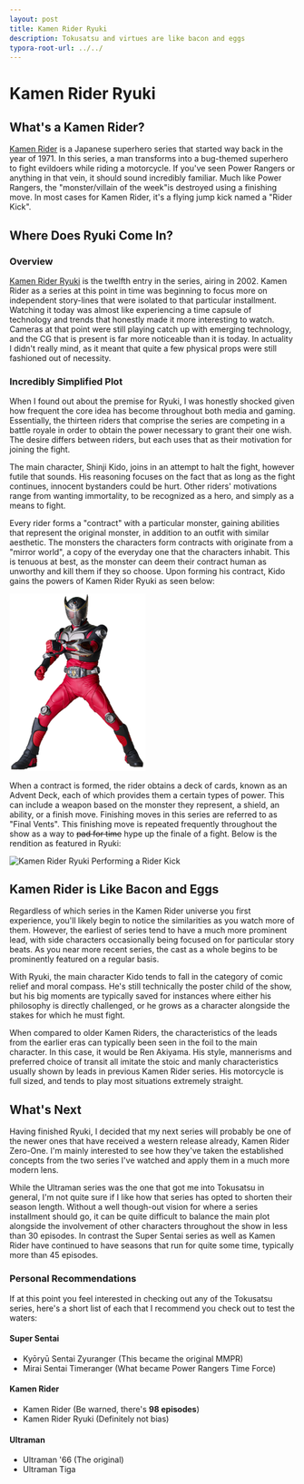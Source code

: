 ```yaml
---
layout: post
title: Kamen Rider Ryuki
description: Tokusatsu and virtues are like bacon and eggs
typora-root-url: ../../
---
```


# Kamen Rider Ryuki
## What's a Kamen Rider?
[Kamen Rider](https://en.wikipedia.org/wiki/Kamen_Rider) is a Japanese superhero series that started way back in the 
year of 1971. In this series, a man transforms into a bug-themed superhero to fight evildoers while riding a 
motorcycle. If you've seen Power Rangers or anything in that vein, it should sound incredibly familiar. Much like Power 
Rangers, the "monster/villain of the week"is destroyed using a finishing move. In most cases for Kamen Rider, it's a flying jump kick named a "Rider Kick".

## Where Does Ryuki Come In?
### Overview
[Kamen Rider Ryuki](https://en.wikipedia.org/wiki/Kamen_Rider_Ryuki) is the twelfth entry in the series, airing in 2002.
Kamen Rider as a series at this point in time was beginning to focus more on independent story-lines that were isolated
to that particular installment. Watching it today was almost like experiencing a time capsule of technology and trends 
that honestly made it more interesting to watch. Cameras at that point were still playing catch up with emerging 
technology, and the CG that is present is far more noticeable than it is today. In actuality I didn't really mind, as 
it meant that quite a few physical props were still fashioned out of necessity.

### Incredibly Simplified Plot
When I found out about the premise for Ryuki, I was honestly shocked given how frequent the core idea has become 
throughout both media and gaming. Essentially, the thirteen riders that comprise the series are competing in a battle 
royale in order to obtain the power necessary to grant their one wish. The desire differs between riders, but each uses 
that as their motivation for joining the fight. 

The main character, Shinji Kido, joins in an attempt to halt the fight, however futile that sounds. His reasoning 
focuses on the fact that as long as the fight continues, innocent bystanders could be hurt. Other riders' motivations 
range from wanting immortality, to be recognized as a hero, and simply as a means to fight.

Every rider forms a "contract" with a particular monster, gaining abilities that represent the original monster, in 
addition to an outfit with similar aesthetic. The monsters the characters form contracts with originate from a 
"mirror world", a copy of the everyday one that the characters inhabit. This is tenuous at best, as the monster can 
deem their contract human as unworthy and kill them if they so choose. Upon forming his contract, Kido gains the powers 
of Kamen Rider Ryuki as seen below:

<img src="../../../assets/images/ryuki.png" alt="Kamen Rider Ryuki" title="Kamen Rider Ryuki" width="240"/>

When a contract is formed, the rider obtains a deck of cards, known as an Advent Deck, each of which provides them a 
certain types of power. This can include a weapon based on the monster they represent, a shield, an ability, or a 
finish move. Finishing moves in this series are referred to as "Final Vents". This finishing move is repeated 
frequently throughout the show as a way to ~~pad for time~~ hype up the finale of a fight. Below is the rendition as 
featured in Ryuki:

<img src="../../../assets/images/ryuki-finisher.gif" alt="Kamen Rider Ryuki Performing a Rider Kick" title="Rider Kick" width="480"/>

## Kamen Rider is Like Bacon and Eggs
Regardless of which series in the Kamen Rider universe you first experience, you'll likely begin to notice the 
similarities as you watch more of them. However, the earliest of series tend to have a much more prominent lead, with 
side characters occasionally being focused on for particular story beats. As you near more recent series, the cast as a 
whole begins to be prominently featured on a regular basis.

With Ryuki, the main character Kido tends to fall in the category of comic relief and moral compass. He's still 
technically the poster child of the show, but his big moments are typically saved for instances where either his 
philosophy is directly challenged, or he grows as a character alongside the stakes for which he must fight. 

When compared to older Kamen Riders, the characteristics of the leads from the earlier eras can typically been seen in 
the foil to the main character. In this case, it would be Ren Akiyama. His style, mannerisms and preferred choice of 
transit all imitate the stoic and manly characteristics usually shown by leads in previous Kamen Rider series. His 
motorcycle is full sized, and tends to play most situations extremely straight.

## What's Next
Having finished Ryuki, I decided that my next series will probably be one of the newer ones that have received a 
western release already, Kamen Rider Zero-One. I'm mainly interested to see how they've taken the established concepts
from the two series I've watched and apply them in a much more modern lens.

While the Ultraman series was the one that got me into Tokusatsu in general, I'm not quite sure if I like how that 
series has opted to shorten their season length. Without a well though-out vision for where a series installment should 
go, it can be quite difficult to balance the main plot alongside the involvement of other characters throughout the 
show in less than 30 episodes. In contrast the Super Sentai series as well as Kamen Rider have continued to have 
seasons that run for quite some time, typically more than 45 episodes.

### Personal Recommendations
If at this point you feel interested in checking out any of the Tokusatsu series, here's a short list of each that I 
recommend you check out to test the waters:

#### Super Sentai
* Kyōryū Sentai Zyuranger (This became the original MMPR)
* Mirai Sentai Timeranger (What became Power Rangers Time Force)
#### Kamen Rider
* Kamen Rider (Be warned, there's **98 episodes**)
* Kamen Rider Ryuki (Definitely not bias)
#### Ultraman
* Ultraman '66 (The original)
* Ultraman Tiga
